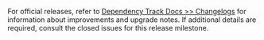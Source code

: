 For official releases, refer to [Dependency Track Docs >> Changelogs](https://docs.dependencytrack.org/changelog/) for information about improvements and upgrade notes.
If additional details are required, consult the closed issues for this release milestone.
